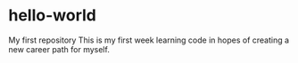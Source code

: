 # hello-world
My first repository 
This is my first week learning code in hopes of creating a new career path for myself.
